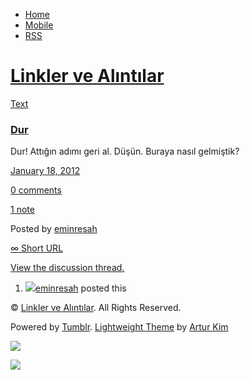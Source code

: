 -   [Home](/)
-   [Mobile](/mobile)
-   [RSS](http://eminresah.tumblr.com/rss)

[Linkler ve Alıntılar](/)
=========================

[Text](http://eminresah.tumblr.com/post/16025225239/dur)

### [Dur](http://eminresah.tumblr.com/post/16025225239/dur)

Dur! Attığın adımı geri al. Düşün. Buraya nasıl gelmiştik?

[January 18, 2012](http://eminresah.tumblr.com/post/16025225239/dur)

[0
comments](http://eminresah.tumblr.com/post/16025225239/dur#disqus_thread)

[1 note](http://eminresah.tumblr.com/post/16025225239/dur#notes)

Posted by [eminresah](http://eminresah.tumblr.com/)

[∞ Short URL](http://tmblr.co/ZWS1OyExBOWN)

[View the discussion thread.](http://erblog.disqus.com/?url=ref)

1.  [![](http://38.media.tumblr.com/avatar_06c8562d8d9e_16.png)](http://eminresah.tumblr.com/ "Linkler ve Alıntılar")[eminresah](http://eminresah.tumblr.com/ "Linkler ve Alıntılar")
    posted this

© [Linkler ve Alıntılar](/). All Rights Reserved.

Powered by [Tumblr](http://tumblr.com). [Lightweight
Theme](http://www.tumblr.com/theme/10820) by [Artur
Kim](http://arturkim.com)

![](https://px.srvcs.tumblr.com/impixu?T=1434918802&J=eyJ0eXBlIjoidXJsIiwidXJsIjoiaHR0cDpcL1wvZW1pbnJlc2FoLnR1bWJsci5jb21cL3Bvc3RcLzE2MDI1MjI1MjM5XC9kdXIiLCJyZXF0eXBlIjowLCJyb3V0ZSI6IlwvcG9zdFwvOmlkXC86c3VtbWFyeSIsIm5vc2NyaXB0IjoxfQ==&U=JPKLKKHHBD&K=66503fdd11f82c885ef367ea85692699e84bd1a018d55755617082ee105b7bfc&R=)

![](https://px.srvcs.tumblr.com/impixu?T=1434918802&J=eyJ0eXBlIjoicG9zdCIsInVybCI6Imh0dHA6XC9cL2VtaW5yZXNhaC50dW1ibHIuY29tXC9wb3N0XC8xNjAyNTIyNTIzOVwvZHVyIiwicmVxdHlwZSI6MCwicm91dGUiOiJcL3Bvc3RcLzppZFwvOnN1bW1hcnkiLCJwb3N0cyI6W3sicG9zdGlkIjoiMTYwMjUyMjUyMzkiLCJibG9naWQiOiIzNjQ4MDI4Iiwic291cmNlIjozM31dLCJub3NjcmlwdCI6MX0=&U=DIPKOKHHOM&K=6f205033af330ad2d2267dc3b36b58ed1fab23966ab3bea8614a153777dc79ae&R=)

